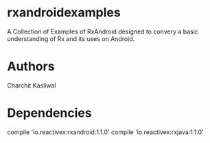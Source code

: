 # rxandroidexamples
A Collection of Examples of RxAndroid designed to convery a basic understanding of Rx and its uses on Android.

# Authors
Charchit Kasliwal

# Dependencies
compile 'io.reactivex:rxandroid:1.1.0'
compile 'io.reactivex:rxjava:1.1.0'


